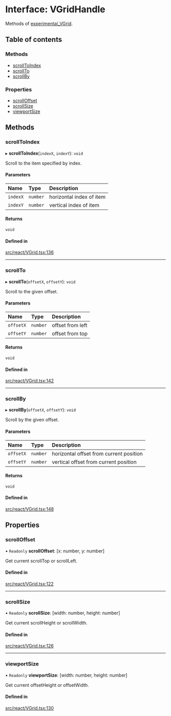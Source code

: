# Interface: VGridHandle

Methods of [experimental_VGrid](../API.md#experimental_vgrid).

## Table of contents

### Methods

- [scrollToIndex](VGridHandle.md#scrolltoindex)
- [scrollTo](VGridHandle.md#scrollto)
- [scrollBy](VGridHandle.md#scrollby)

### Properties

- [scrollOffset](VGridHandle.md#scrolloffset)
- [scrollSize](VGridHandle.md#scrollsize)
- [viewportSize](VGridHandle.md#viewportsize)

## Methods

### scrollToIndex

▸ **scrollToIndex**(`indexX`, `indexY`): `void`

Scroll to the item specified by index.

#### Parameters

| Name | Type | Description |
| :------ | :------ | :------ |
| `indexX` | `number` | horizontal index of item |
| `indexY` | `number` | vertical index of item |

#### Returns

`void`

#### Defined in

[src/react/VGrid.tsx:136](https://github.com/inokawa/virtua/blob/b9733c0b/src/react/VGrid.tsx#L136)

___

### scrollTo

▸ **scrollTo**(`offsetX`, `offsetY`): `void`

Scroll to the given offset.

#### Parameters

| Name | Type | Description |
| :------ | :------ | :------ |
| `offsetX` | `number` | offset from left |
| `offsetY` | `number` | offset from top |

#### Returns

`void`

#### Defined in

[src/react/VGrid.tsx:142](https://github.com/inokawa/virtua/blob/b9733c0b/src/react/VGrid.tsx#L142)

___

### scrollBy

▸ **scrollBy**(`offsetX`, `offsetY`): `void`

Scroll by the given offset.

#### Parameters

| Name | Type | Description |
| :------ | :------ | :------ |
| `offsetX` | `number` | horizontal offset from current position |
| `offsetY` | `number` | vertical offset from current position |

#### Returns

`void`

#### Defined in

[src/react/VGrid.tsx:148](https://github.com/inokawa/virtua/blob/b9733c0b/src/react/VGrid.tsx#L148)

## Properties

### scrollOffset

• `Readonly` **scrollOffset**: [x: number, y: number]

Get current scrollTop or scrollLeft.

#### Defined in

[src/react/VGrid.tsx:122](https://github.com/inokawa/virtua/blob/b9733c0b/src/react/VGrid.tsx#L122)

___

### scrollSize

• `Readonly` **scrollSize**: [width: number, height: number]

Get current scrollHeight or scrollWidth.

#### Defined in

[src/react/VGrid.tsx:126](https://github.com/inokawa/virtua/blob/b9733c0b/src/react/VGrid.tsx#L126)

___

### viewportSize

• `Readonly` **viewportSize**: [width: number, height: number]

Get current offsetHeight or offsetWidth.

#### Defined in

[src/react/VGrid.tsx:130](https://github.com/inokawa/virtua/blob/b9733c0b/src/react/VGrid.tsx#L130)
